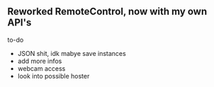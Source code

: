 ## Reworked RemoteControl, now with my own API's 
to-do
- JSON shit, idk mabye save instances
- add more infos
- webcam access
- look into possible hoster
